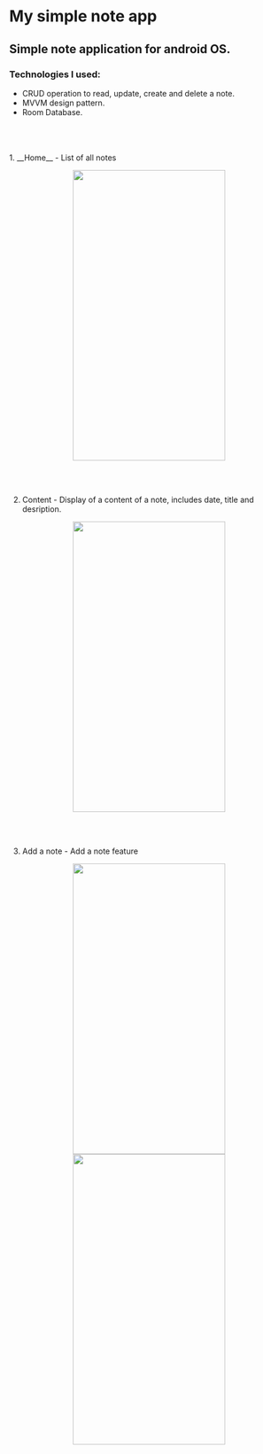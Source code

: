 # My simple note app
## Simple note application for android OS.

### Technologies I used:
* CRUD operation to read, update, create and delete a note.
* MVVM design pattern.
* Room Database.
<br>

<br>
<br>
1. __Home__ - List of all notes
<p align="center">
<img src ="https://user-images.githubusercontent.com/84693350/231753574-6bde3ac8-ebd6-41a4-bd50-801015cef371.jpg" width="275" height="525">
</p>
<br>
<br>

2. Content - Display of a content of a note, includes date, title and desription.
<p align="center">
<img src ="https://user-images.githubusercontent.com/84693350/231753605-7ff692a8-5acf-44b0-a01e-93ac49c9492c.jpg" width="275" height="525">
</p>
<br>
<br>

3. Add a note - Add a note feature
<p float="left" align="center">
    <img src ="https://user-images.githubusercontent.com/84693350/231753617-c5c781f9-4c01-4b8c-a4f6-8ba41000bf4a.jpg" width="275" height="525">
    <img src ="https://user-images.githubusercontent.com/84693350/231753623-338da1e9-ece0-4f6a-a00b-cbe4e75cbbfc.jpg" width="275" height="525">
</p>


